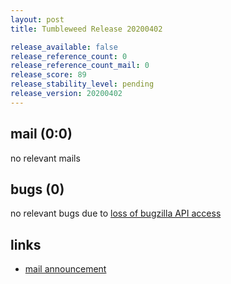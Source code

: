 ```yaml
---
layout: post
title: Tumbleweed Release 20200402

release_available: false
release_reference_count: 0
release_reference_count_mail: 0
release_score: 89
release_stability_level: pending
release_version: 20200402
---
```


## mail (0:0)

no relevant mails

## bugs (0)

<!--more-->

no relevant bugs due to [loss of bugzilla API access](https://bugzilla.opensuse.org/show_bug.cgi?id=1157722)



## links

- [mail announcement](https://lists.opensuse.org/opensuse-factory/2020-04/msg00075.html)
